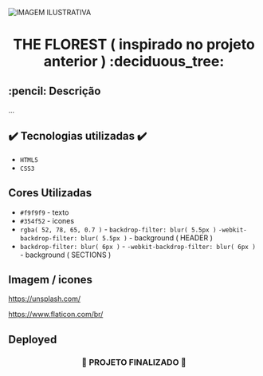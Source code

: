 ![ IMAGEM ILUSTRATIVA ](https://user-images.githubusercontent.com/79709843/190522465-86f89002-fc2d-4c64-aeca-c893fb3aac20.png)


<h1 align="center">
  THE FLOREST ( inspirado no projeto anterior ) :deciduous_tree:
</h1>

<h2>
  :pencil: Descrição
</h2>

<p>

  ...
  
</p>

## ✔️ Tecnologias utilizadas  ✔️
- ``HTML5``
- ``CSS3``

## Cores Utilizadas
- ``#f9f9f9`` - texto 
- ``#354f52`` - icones
- ``rgba( 52, 78, 65, 0.7 )`` - ``backdrop-filter: blur( 5.5px )`` ``-webkit-backdrop-filter: blur( 5.5px )`` - background ( HEADER )
- ``backdrop-filter: blur( 6px )`` - ``-webkit-backdrop-filter: blur( 6px )`` - background ( SECTIONS )

## Imagem / icones

https://unsplash.com/

https://www.flaticon.com/br/


## Deployed



<h3 align="center">

  :construction: PROJETO FINALIZADO :construction:
  
</h3>
